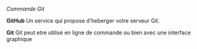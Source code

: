 *Commande Git*

**GitHub**
Un service qui propose d'heberger votre serveur Git.

**Git**
Git peut etre utilisé en ligne de commande ou bien avec une interface graphique